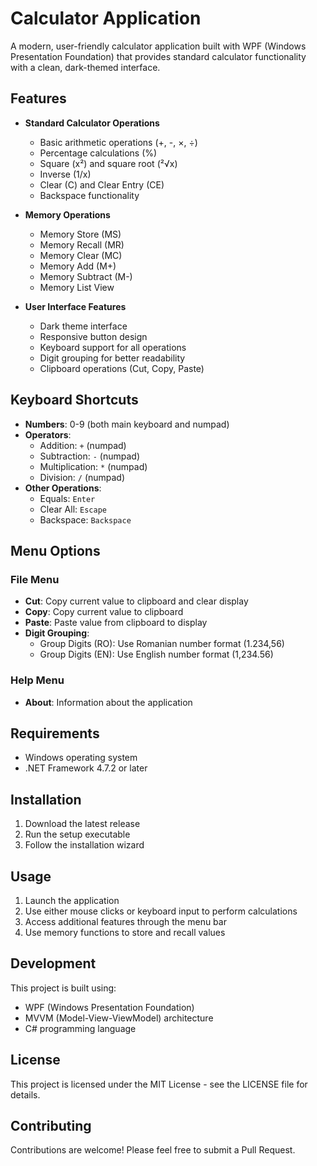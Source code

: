 # Calculator Application

A modern, user-friendly calculator application built with WPF (Windows Presentation Foundation) that provides standard calculator functionality with a clean, dark-themed interface.

## Features

- **Standard Calculator Operations**
  - Basic arithmetic operations (+, -, ×, ÷)
  - Percentage calculations (%)
  - Square (x²) and square root (²√x)
  - Inverse (1/x)
  - Clear (C) and Clear Entry (CE)
  - Backspace functionality

- **Memory Operations**
  - Memory Store (MS)
  - Memory Recall (MR)
  - Memory Clear (MC)
  - Memory Add (M+)
  - Memory Subtract (M-)
  - Memory List View

- **User Interface Features**
  - Dark theme interface
  - Responsive button design
  - Keyboard support for all operations
  - Digit grouping for better readability
  - Clipboard operations (Cut, Copy, Paste)

## Keyboard Shortcuts

- **Numbers**: 0-9 (both main keyboard and numpad)
- **Operators**: 
  - Addition: `+` (numpad)
  - Subtraction: `-` (numpad)
  - Multiplication: `*` (numpad)
  - Division: `/` (numpad)
- **Other Operations**:
  - Equals: `Enter`
  - Clear All: `Escape`
  - Backspace: `Backspace`

## Menu Options

### File Menu
- **Cut**: Copy current value to clipboard and clear display
- **Copy**: Copy current value to clipboard
- **Paste**: Paste value from clipboard to display
- **Digit Grouping**: 
  - Group Digits (RO): Use Romanian number format (1.234,56)
  - Group Digits (EN): Use English number format (1,234.56)

### Help Menu
- **About**: Information about the application

## Requirements

- Windows operating system
- .NET Framework 4.7.2 or later

## Installation

1. Download the latest release
2. Run the setup executable
3. Follow the installation wizard

## Usage

1. Launch the application
2. Use either mouse clicks or keyboard input to perform calculations
3. Access additional features through the menu bar
4. Use memory functions to store and recall values

## Development

This project is built using:
- WPF (Windows Presentation Foundation)
- MVVM (Model-View-ViewModel) architecture
- C# programming language

## License

This project is licensed under the MIT License - see the LICENSE file for details.

## Contributing

Contributions are welcome! Please feel free to submit a Pull Request. 